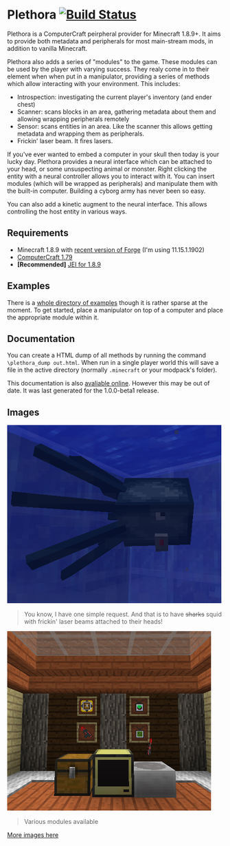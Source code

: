 # Plethora [![Build Status](https://travis-ci.org/SquidDev-CC/plethora.svg?branch=minecraft-1.8.9)](https://travis-ci.org/SquidDev-CC/plethora)

Plethora is a ComputerCraft peirpheral provider for Minecraft 1.8.9+. It aims to provide both metadata and peripherals
for most main-stream mods, in addition to vanilla Minecraft.

Plethora also adds a series of "modules" to the game. These modules can be used by the player with varying success.
They realy come in to their element when when put in a manipulator, providing a series of methods which allow
interacting with your environment. This includes:
 - Introspection: investigating the current player's inventory (and ender chest)
 - Scanner: scans blocks in an area, gathering metadata about them and allowing wrapping peripherals remotely
 - Sensor: scans entities in an area. Like the scanner this allows getting metadata and wrapping them as peripherals.
 - Frickin' laser beam. It fires lasers.

If you've ever wanted to embed a computer in your skull then today is your lucky day. Plethora provides a neural interface
which can be attached to your head, or some unsuspecting animal or monster. Right clicking the entity with a
neural controller allows you to interact with it. You can insert modules (which will be wrapped as peripherals) and
manipulate them with the built-in computer. Building a cyborg army has never been so easy.

You can also add a kinetic augment to the neural interface. This allows controlling the host entity in various ways.

## Requirements
 - Minecraft 1.8.9 with [recent version of Forge](http://files.minecraftforge.net/maven/net/minecraftforge/forge/index_1.8.9.html)
   (I'm using 11.15.1.1902)
 - [ComputerCraft 1.79](http://minecraft.curseforge.com/projects/computercraft)
 - **[Recommended]** [JEI for 1.8.9](http://minecraft.curseforge.com/projects/just-enough-items-jei)

## Examples
There is a [whole directory of examples](https://github.com/SquidDev-CC/ccjam-2016/tree/master/examples) though
it is rather sparse at the moment. To get started, place a manipulator on top of a computer and place the appropriate
module within it.

## Documentation
You can create a HTML dump of all methods by running the command `\plethora_dump out.html`. When run in a single player
world this will save a file in the active directory (normally `.minecraft` or your modpack's folder).

This documentation is also [avaliable online](http://squiddev-cc.github.io/plethora/docs.html). However this may
be out of date. It was last generated for the 1.0.0-beta1 release.

## Images
![](images/Squids%20and%20Lasers.png)

> You know, I have one simple request. And that is to have ~~sharks~~ squid with frickin' laser beams attached to their heads!

![](images/Modules.png)

> Various modules available

[More images here](https://github.com/SquidDev-CC/ccjam-2016/tree/master/images)
